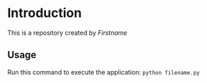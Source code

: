 # Introduction
This is a repository created by *Firstname*
## Usage
Run this command to execute the application: `python filename.py`
